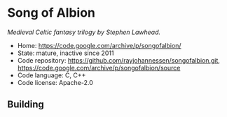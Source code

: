 # Song of Albion

_Medieval Celtic fantasy trilogy by Stephen Lawhead._

- Home: https://code.google.com/archive/p/songofalbion/
- State: mature, inactive since 2011
- Code repository: https://github.com/rayjohannessen/songofalbion.git, https://code.google.com/archive/p/songofalbion/source
- Code language: C, C++
- Code license: Apache-2.0

## Building


